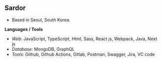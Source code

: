 ## Sardor 
- Based in Seoul, South Korea.

**Languages / Tools**
- <i>Web</i>: JavaScript, TypeScript, Html, Sass, React js, Webpack, Java, Next js
- <i>Database</i>: MongoDB, GraphQL 
- <i>Tools</i>: Github, Github Actions, Gitlab, Postman, Swagger, Jira, VC code
